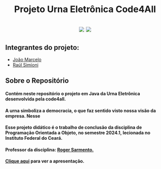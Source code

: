 <h1 align="center">
    <p> Projeto Urna Eletrônica Code4All
    <div>
    <img src=https://img.shields.io/badge/Java-ED8B00?style=for-the-badge&logo=openjdk&logoColor=white>
    <img src=https://img.shields.io/badge/Figma-F24E1E?style=for-the-badge&logo=figma&logoColor=white>
</h1>

## Integrantes do projeto:
* [João Marcelo](https://github.com/jmcolombini)
* [Raúl Simioni](https://github.com/raulscarvalho)

## Sobre o Repositório
#### Contém neste repositório o projeto em Java da Urna Eletrônica desenvolvida pela code4all.
#### A urna simboliza a democracia, o que faz sentido visto nossa visão da empresa. Nesse 

#### Esse projeto didático é o trabalho de conclusão da disciplina de Programação Orientada a Objeto, no semestre 2024.1, lecionada no Instituto Federal do Ceará. 

#### Professor da disciplina: [Roger Sarmento.](https://github.com/rogermsarmento)
#### [Clique aqui](https://docs.google.com/presentation/d/1_IJUq_rgpYdgkJiDgp53Zemry_1KiFQe_q_JkM3dGCs/edit) para ver a apresentação. 
